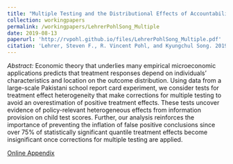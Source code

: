 ```yaml
---
title: "Multiple Testing and the Distributional Effects of Accountability Incentives in Education"
collection: workingpapers
permalink: /workingpapers/LehrerPohlSong_Multiple
date: 2019-08-13
paperurl: 'http://rvpohl.github.io/files/LehrerPohlSong_Multiple.pdf'
citation: 'Lehrer, Steven F., R. Vincent Pohl, and Kyungchul Song. 2019. &quot;Multiple Testing and the Distributional Effects of Accountability Incentives in Education.&quot; Ruhr Economic Papers #799.'
---
```

<i>Abstract:</i> Economic theory that underlies many empirical microeconomic applications predicts that treatment responses depend on individuals’ characteristics and location on the outcome distribution. Using data from a large-scale Pakistani school report card experiment, we consider tests for treatment effect heterogeneity that make corrections for multiple testing to avoid an overestimation of positive treatment effects. These tests uncover evidence of policy-relevant heterogeneous effects from information provision on child test scores. Further, our analysis reinforces the importance of preventing the inflation of false positive conclusions since over 75% of statistically significant quantile treatment effects become insignificant once corrections for multiple testing are applied.

[Online Appendix](http://rvpohl.github.io/files/LehrerPohlSong_Multiple_App.pdf)
